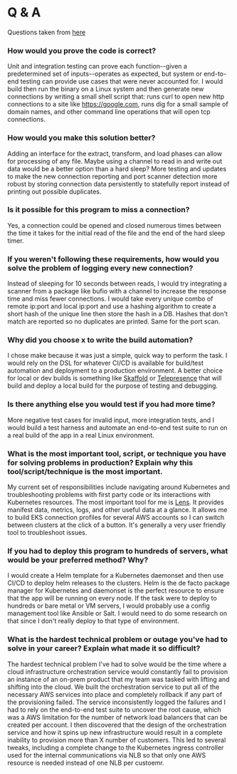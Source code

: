 # Q & A

Questions taken from [here](https://github.com/gravitational/careers/blob/main/challenges/cloud/automation.md)

### How would you prove the code is correct?
Unit and integration testing can prove each function--given a predetermined set of inputs--operates as
expected, but system or end-to-end testing can provide use cases that were never accounted for.
I would build then run the binary on a Linux system and then generate new connections by writing a small
shell script that: runs curl to open new http connections to a site like https://google.com, runs dig for
a small sample of domain names, and other command line operations that will open tcp connections.

### How would you make this solution better?
Adding an interface for the extract, transform, and load phases can allow for processing of any file. Maybe
using a channel to read in and write out data would be a better option than a hard sleep? More testing and
updates to make the new connection reporting and port scanner detection more robust by storing connection
data persistently to statefully report instead of printing out possible duplicates.

### Is it possible for this program to miss a connection?
Yes, a connection could be opened and closed numerous times between the time it takes for the initial read
of the file and the end of the hard sleep timer.

### If you weren't following these requirements, how would you solve the problem of logging every new connection?
Instead of sleeping for 10 seconds between reads, I would try integrating a scanner from a package like bufio with
a channel to increase the response time and miss fewer connections. I would take every unique combo of remote ip:port
and local ip:port and use a hashing algorithm to create a short hash of the unique line then store the hash in a DB.
Hashes that don't match are reported so no duplicates are printed. Same for the port scan.

### Why did you choose x to write the build automation?
I chose make because it was just a simple, quick way to perform the task. I would rely on the DSL for
whatever CI/CD is available for build/test automation and deployment to a production environment. A better
choice for local or dev builds is something like [Skaffold](https://skaffold.dev/) or [Telepresence](https://www.telepresence.io/) that will build and deploy
a local build for the purpose of testing and debugging.

### Is there anything else you would test if you had more time?
More negative test cases for invalid input, more integration tests, and I would build a test harness
and automate an end-to-end test suite to run on a real build of the app in a real Linux environment.

### What is the most important tool, script, or technique you have for solving problems in production? Explain why this tool/script/technique is the most important.
My current set of responsibilities include navigating around Kubernetes and troubleshooting problems
with first party code or its interactions with Kubernetes resources. The most important tool for me
is [Lens](https://k8slens.dev/). It provides manifest data, metrics, logs, and other useful data at
a glance. It allows me to build EKS connection profiles for several AWS accounts so I can switch between
clusters at the click of a button. It's generally a very user friendly tool to troubleshoot issues.

### If you had to deploy this program to hundreds of servers, what would be your preferred method? Why?
I would create a Helm template for a Kubernetes daemonset and then use CI/CD to deploy helm releases
to the clusters. Helm is the de facto package manager for Kubernetes and daemonset is the perfect resource
to ensure that the app will be running on every node. If the task were to deploy to hundreds or bare metal
or VM servers, I would probably use a config management tool like Ansible or Salt. I would need to do
some research on that since I don't really deploy to that type of environment.

### What is the hardest technical problem or outage you've had to solve in your career? Explain what made it so difficult?
The hardest technical problem I've had to solve would be the time where a cloud infrastructure orchestration
service would constantly fail to provision an instance of an on-prem product that my team was tasked with
lifting and shifting into the cloud. We built the orchestration service to put all of the necessary
AWS services into place and completely rollback if any part of the provisioning failed. The service 
inconsistently logged the failures and I had to rely on the end-to-end test suite to uncover the root
cause, which was a AWS limitation for the number of network load balancers that can be created per account.
I then discovered that the design of the orchestration service and how it spins up new infrastructure
would result in a complete inability to provision more than X number of customers. This led to several
tweaks, including a complete change to the Kubernetes ingress controller used for the internal communications
via NLB so that only one AWS resource is needed instead of one NLB per custoemr.
